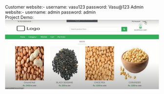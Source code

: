Customer website:- username: vasu123
                 password: Vasu@123
Admin website:- username: admin
                 password: admin               
Project Demo:
[![](/image/img.png)](https://youtu.be/2p4eoLp1Uuo)


